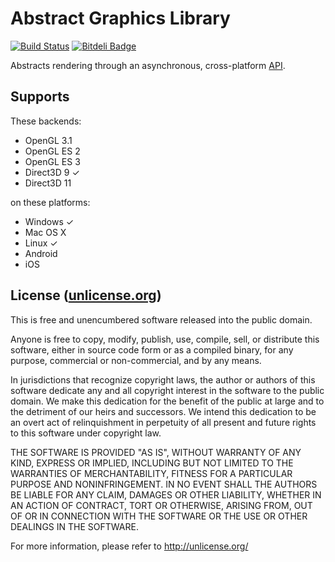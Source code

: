 # Abstract Graphics Library

[![Build Status](https://travis-ci.org/mtwilliams/agl.png?branch=master)](http://travis-ci.org/mtwilliams/agl) [![Bitdeli Badge](https://d2weczhvl823v0.cloudfront.net/mtwilliams/agl/trend.png)](https://bitdeli.com/free "Bitdeli Badge")

Abstracts rendering through an asynchronous, cross-platform [API](https://github.com/mtwilliams/agl/blob/master/include/agl.h).

## Supports

These backends:

 * OpenGL 3.1
 * OpenGL ES 2
 * OpenGL ES 3
 * Direct3D 9 ✓
 * Direct3D 11

on these platforms:

 * Windows ✓
 * Mac OS X
 * Linux ✓
 * Android
 * iOS

## License ([unlicense.org](http://unlicense.org/))

This is free and unencumbered software released into the public domain.

Anyone is free to copy, modify, publish, use, compile, sell, or
distribute this software, either in source code form or as a compiled
binary, for any purpose, commercial or non-commercial, and by any
means.

In jurisdictions that recognize copyright laws, the author or authors
of this software dedicate any and all copyright interest in the
software to the public domain. We make this dedication for the benefit
of the public at large and to the detriment of our heirs and
successors. We intend this dedication to be an overt act of
relinquishment in perpetuity of all present and future rights to this
software under copyright law.

THE SOFTWARE IS PROVIDED "AS IS", WITHOUT WARRANTY OF ANY KIND,
EXPRESS OR IMPLIED, INCLUDING BUT NOT LIMITED TO THE WARRANTIES OF
MERCHANTABILITY, FITNESS FOR A PARTICULAR PURPOSE AND NONINFRINGEMENT.
IN NO EVENT SHALL THE AUTHORS BE LIABLE FOR ANY CLAIM, DAMAGES OR
OTHER LIABILITY, WHETHER IN AN ACTION OF CONTRACT, TORT OR OTHERWISE,
ARISING FROM, OUT OF OR IN CONNECTION WITH THE SOFTWARE OR THE USE OR
OTHER DEALINGS IN THE SOFTWARE.

For more information, please refer to <http://unlicense.org/>
